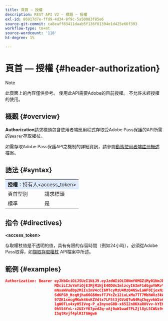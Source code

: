 ```yaml
---
title: 頁首 — 授權
description: REST API V2 — 標題 — 授權
exl-id: 86917d7e-ffd9-4d34-8f9c-5a50083f85e6
source-git-commit: ca8eaff83411daab5f136f01394e1d425e66f393
workflow-type: tm+mt
source-wordcount: '118'
ht-degree: 1%

---
```



# 頁首 — 授權 {#header-authorization}

>[!NOTE]
>
> 此頁面上的內容僅供參考。 使用此API需要Adobe的目前授權。 不允許未經授權的使用。

## 概觀 {#overview}

<b>Authorization</b>請求標頭包含使用者端應用程式存取受Adobe Pass保護的API所需的`Bearer`存取權杖。

如需存取Adobe Pass保護API之機制的詳細資訊，請參閱[動態使用者端註冊概述](../../../dcr-api/dynamic-client-registration-overview.md)檔案。

## 語法 {#syntax}

<table>
   <tr>
      <td style="background-color: #DEEBFF;" colspan="2"><b>授權</b>：持有人&lt;access_token&gt;</td>
   </tr>
   <tr>
      <td>頁首型別</td>
      <td>請求標頭</td>
   </tr>
   <tr>
      <td>標準</td>
      <td>是</td>
   </tr>
</table>

## 指令 {#directives}

<b>&lt;access_token></b>

存取權杖值是不透明的值，具有有限的存留時間（例如24小時），必須從Adobe Pass取得，如[擷取存取權杖](../../../dcr-api/apis/dynamic-client-registration-apis-retrieve-access-token.md) API檔案中所述。

## 範例 {#examples}

```JSON
Authorization: Bearer eyJhbGciOiJSUzI1NiJ9.eyJzdWIiOiI0NmY0MGZiMy01NmJkLTQyYTktOTExYS02YmZmNmEyZmY0
                      MDciLCJuYmYiOjE3MjM1NjE4ODUsImlzcyI6ImF1dGguYWRvYmUuY29tIiwic2NvcGVzIjoiYXBpO
                      mNsaWVudDp2MiIsImV4cCI6MTcyMzU4MzQ4NSwiaWF0IjoxNzIzNTYxODg1fQ.aZUZqwN2fCqNXgX
                      SdKFG9_HcqHjha66G6HmsfTJYcZc12iuLxMu7TT7MbhWVz3kW1jRqgJv8PHhrFSBL5_dgJ1PRSuDg
                      97ZK1secgMKwk46vKZVdtx7LF5t3jGVzQTwN4RqChqyvkW2o67KxVk5xarwJtwB2fwhX_732CYDcv
                      1gWOTLx4xyH5IVvg-P_aImyveG0D-x65I2nOKXaROVvv-kYE6B9OQv_-JBGj72R_yS2AyJQC0R_im
                      0h5S4YvL-c2UZrYK7pvdZq-xAj0uW1wad7PLZjl8yL5CWUz9vzQk2Cmj8adsydjb0u0P3aFrJ0HE9
                      ISqtRvjf4plR1TGWgw6
```
